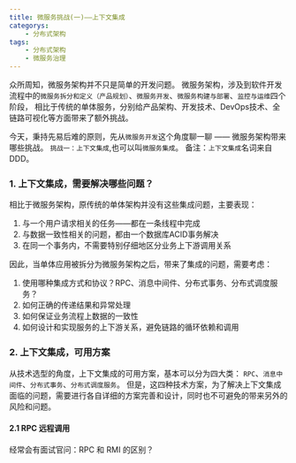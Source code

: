 ```yaml
---
title: 微服务挑战(一)——上下文集成
categorys:
    - 分布式架构
tags:
    - 分布式架构
    - 微服务治理
---
```


众所周知，微服务架构并不只是简单的开发问题。
微服务架构，涉及到软件开发流程中的`微服务拆分和定义（产品规划）`、`微服务开发`、`微服务构建与部署`、`监控与运维`四个阶段，
相比于传统的单体服务，分别给产品架构、开发技术、DevOps技术、全链路可视化等方面带来了额外挑战。

今天，秉持先易后难的原则，先从`微服务开发`这个角度聊一聊 —— 微服务架构带来哪些挑战。
`挑战一：上下文集成`,也可以叫`微服务集成`。
备注：`上下文集成`名词来自DDD。

### 1. 上下文集成，需要解决哪些问题？
相比于微服务架构，原传统的单体架构并没有这些集成问题，主要表现：
1. 与一个用户请求相关的任务——都在一条线程中完成
2. 与数据一致性相关的问题，都由一个数据库ACID事务解决
3. 在同一个事务内，不需要特别仔细地区分业务上下游调用关系

因此，当单体应用被拆分为微服务架构之后，带来了集成的问题，需要考虑：
1. 使用哪种集成方式和协议？RPC、消息中间件、分布式事务、分布式调度服务？
2. 如何正确的传递结果和异常处理 
3. 如何保证业务流程上数据的一致性
4. 如何设计和实现服务的上下游关系，避免链路的循环依赖和调用

### 2. 上下文集成，可用方案
从技术选型的角度，上下文集成的可用方案，基本可以分为四大类：
`RPC`、`消息中间件`、`分布式事务`、`分布式调度服务`。
但是，这四种技术方案，为了解决上下文集成面临的问题，需要进行各自详细的方案完善和设计，同时也不可避免的带来另外的风险和问题。

#### 2.1 RPC 远程调用
经常会有面试官问：RPC 和 RMI 的区别？
